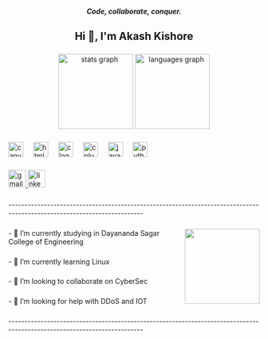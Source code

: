 <h5 align="center">Code, collaborate, conquer.</h5>

###

<h2 align="center">Hi 👋, I'm Akash Kishore</h2>

###

<div align="center">
  <img src="https://github-readme-stats.vercel.app/api?username=Akash-Kishore&hide_title=false&hide_rank=false&show_icons=true&include_all_commits=true&count_private=true&disable_animations=false&theme=moltack&locale=en&hide_border=false" height="150" alt="stats graph"  />
  <img src="https://github-readme-stats.vercel.app/api/top-langs?username=Akash-Kishore&locale=en&hide_title=false&layout=compact&card_width=320&langs_count=5&theme=moltack&hide_border=false" height="150" alt="languages graph"  />
</div>

###

<div align="left">
  <img src="https://cdn.jsdelivr.net/gh/devicons/devicon/icons/canva/canva-original.svg" height="30" alt="canva logo"  />
  <img width="12" />
  <img src="https://cdn.jsdelivr.net/gh/devicons/devicon/icons/html5/html5-plain-wordmark.svg" height="30" alt="html5 logo"  />
  <img width="12" />
  <img src="https://cdn.jsdelivr.net/gh/devicons/devicon/icons/c/c-plain.svg" height="30" alt="c logo"  />
  <img width="12" />
  <img src="https://cdn.jsdelivr.net/gh/devicons/devicon/icons/cplusplus/cplusplus-original.svg" height="30" alt="cplusplus logo"  />
  <img width="12" />
  <img src="https://cdn.jsdelivr.net/gh/devicons/devicon/icons/java/java-original.svg" height="30" alt="java logo"  />
  <img width="12" />
  <img src="https://cdn.jsdelivr.net/gh/devicons/devicon/icons/python/python-original.svg" height="30" alt="python logo"  />
</div>

###

<div align="left">
  <a href="dsce.akashkishore@gmail.com" target="_blank">
    <img src="https://img.shields.io/static/v1?message=Gmail&logo=gmail&label=&color=D14836&logoColor=white&labelColor=&style=for-the-badge" height="35" alt="gmail logo"  />
  </a>
  <a href="https://www.linkedin.com/in/akash-kishore-6462a8334/" target="_blank">
    <img src="https://img.shields.io/static/v1?message=LinkedIn&logo=linkedin&label=&color=0077B5&logoColor=white&labelColor=&style=for-the-badge" height="35" alt="linkedin logo"  />
  </a>
</div>

###

<p align="left">------------------------------------------------------------------------------------------------------------------------</p>

###

<img align="right" height="150" src="https://images6.fanpop.com/image/photos/43500000/Demon-slayer-zenitsu-chic-look-kimetsu-no-yaiba-43531100-300-284.jpg"  />

###

<p align="left">- 🏫 I’m currently studying in Dayananda Sagar College of Engineering</p>

###

<p align="left">- 🌱 I’m currently learning Linux</p>

###

<p align="left">- 👯 I’m looking to collaborate on CyberSec</p>

###

<p align="left">- 🤝 I’m looking for help with DDoS and IOT</p>

###

<p align="left">------------------------------------------------------------------------------------------------------------------------</p>

###
